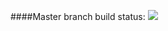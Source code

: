

####Master branch build status: 
![](https://travis-ci.org/sk-spendit/TravisCITrial.svg?branch=master)
